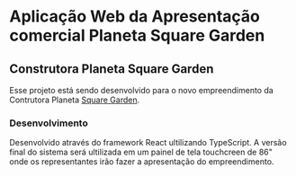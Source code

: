 # Aplicação Web da Apresentação comercial Planeta Square Garden

## Construtora Planeta Square Garden

Esse projeto está sendo desenvolvido para o novo empreendimento da Contrutora Planeta [Square Garden](https://www.construtoraplaneta.com.br/empreendimentos/Planeta_Square_Garden).


### Desenvolvimento

Desenvolvido através do framework React ultilizando TypeScript.
A versão final do sistema será ultilizada em um painel de tela touchcreen de 86" onde os representantes irão fazer a apresentação do empreendimento.